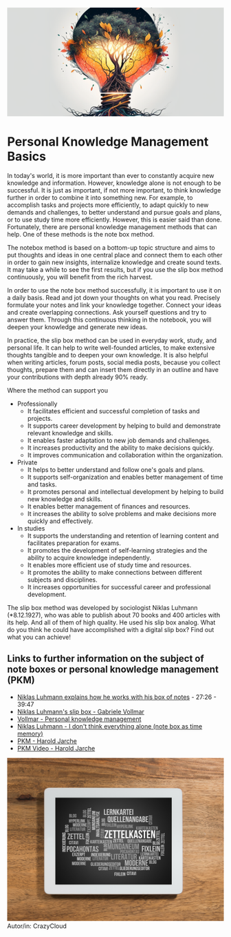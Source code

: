 ![Slip box method helps to link and expand knowledge](images/grundlagen.png)

# Personal Knowledge Management Basics

In today's world, it is more important than ever to constantly acquire new knowledge and information. However, knowledge alone is not enough to be successful. It is just as important, if not more important, to think knowledge further in order to combine it into something new.
For example, to accomplish tasks and projects more efficiently, to adapt quickly to new demands and challenges, to better understand and pursue goals and plans, or to use study time more efficiently.
However, this is easier said than done. Fortunately, there are personal knowledge management methods that can help. One of these methods is the note box method.

The notebox method is based on a bottom-up topic structure and aims to put thoughts and ideas in one central place and connect them to each other in order to gain new insights, internalize knowledge and create sound texts. It may take a while to see the first results, but if you use the slip box method continuously, you will benefit from the rich harvest.

In order to use the note box method successfully, it is important to use it on a daily basis. Read and jot down your thoughts on what you read. Precisely formulate your notes and link your knowledge together. Connect your ideas and create overlapping connections. Ask yourself questions and try to answer them. Through this continuous thinking in the notebook, you will deepen your knowledge and generate new ideas.

In practice, the slip box method can be used in everyday work, study, and personal life. It can help to write well-founded articles, to make extensive thoughts tangible and to deepen your own knowledge. It is also helpful when writing articles, forum posts, social media posts, because you collect thoughts, prepare them and can insert them directly in an outline and have your contributions with depth already 90% ready.

Where the method can support you
- Professionally
	- It facilitates efficient and successful completion of tasks and projects.
	- It supports career development by helping to build and demonstrate relevant knowledge and skills.
	- It enables faster adaptation to new job demands and challenges.
	- It increases productivity and the ability to make decisions quickly.
	- It improves communication and collaboration within the organization.
- Private
	- It helps to better understand and follow one's goals and plans.
	- It supports self-organization and enables better management of time and tasks.
	- It promotes personal and intellectual development by helping to build new knowledge and skills.
	- It enables better management of finances and resources.
	- It increases the ability to solve problems and make decisions more quickly and effectively.
- In studies
	- It supports the understanding and retention of learning content and facilitates preparation for exams.
	- It promotes the development of self-learning strategies and the ability to acquire knowledge independently.
	- It enables more efficient use of study time and resources.
	- It promotes the ability to make connections between different subjects and disciplines.
	- It increases opportunities for successful career and professional development.

The slip box method was developed by sociologist Niklas Luhmann (\*8.12.1927), who was able to publish about 70 books and 400 articles with its help. And all of them of high quality. He used his slip box analog. What do you think he could have accomplished with a digital slip box? Find out what you can achieve!




## Links to further information on the subject of note boxes or personal knowledge management (PKM)
* [Niklas Luhmann explains how he works with his box of notes](https://youtu.be/qRSCKSPMuDc?t=2246) - 27:26 - 39:47
* [Niklas Luhmann's slip box - Gabriele Vollmar](https://youtu.be/gt6nRZQTYD4)
* [Vollmar - Personal knowledge management](https://www.wissen-kommunizieren.de/category/persoenliches-wissensmanagement/)
* [Niklas Luhmann - I don't think everything alone (note box as time memory)](https://youtu.be/NbncA7bDl70?t=18)
* [PKM - Harold Jarche](https://jarche.com/pkm/)
* [PKM Video - Harold Jarche](https://www.youtube.com/watch?v=HQbnoLxgx7I&ab_channel=HaroldJarche)


![Tablett Zettelkasten](images/Tablet-Zettelkasten.jpeg)
Autor/in: CrazyCloud

